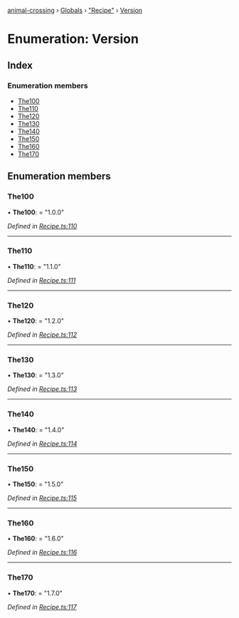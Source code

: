 [animal-crossing](../README.md) › [Globals](../globals.md) › ["Recipe"](../modules/_recipe_.md) › [Version](_recipe_.version.md)

# Enumeration: Version

## Index

### Enumeration members

* [The100](_recipe_.version.md#the100)
* [The110](_recipe_.version.md#the110)
* [The120](_recipe_.version.md#the120)
* [The130](_recipe_.version.md#the130)
* [The140](_recipe_.version.md#the140)
* [The150](_recipe_.version.md#the150)
* [The160](_recipe_.version.md#the160)
* [The170](_recipe_.version.md#the170)

## Enumeration members

###  The100

• **The100**: = "1.0.0"

*Defined in [Recipe.ts:110](https://github.com/Norviah/animal-crossing/blob/d0e2651/module/types/Recipe.ts#L110)*

___

###  The110

• **The110**: = "1.1.0"

*Defined in [Recipe.ts:111](https://github.com/Norviah/animal-crossing/blob/d0e2651/module/types/Recipe.ts#L111)*

___

###  The120

• **The120**: = "1.2.0"

*Defined in [Recipe.ts:112](https://github.com/Norviah/animal-crossing/blob/d0e2651/module/types/Recipe.ts#L112)*

___

###  The130

• **The130**: = "1.3.0"

*Defined in [Recipe.ts:113](https://github.com/Norviah/animal-crossing/blob/d0e2651/module/types/Recipe.ts#L113)*

___

###  The140

• **The140**: = "1.4.0"

*Defined in [Recipe.ts:114](https://github.com/Norviah/animal-crossing/blob/d0e2651/module/types/Recipe.ts#L114)*

___

###  The150

• **The150**: = "1.5.0"

*Defined in [Recipe.ts:115](https://github.com/Norviah/animal-crossing/blob/d0e2651/module/types/Recipe.ts#L115)*

___

###  The160

• **The160**: = "1.6.0"

*Defined in [Recipe.ts:116](https://github.com/Norviah/animal-crossing/blob/d0e2651/module/types/Recipe.ts#L116)*

___

###  The170

• **The170**: = "1.7.0"

*Defined in [Recipe.ts:117](https://github.com/Norviah/animal-crossing/blob/d0e2651/module/types/Recipe.ts#L117)*
